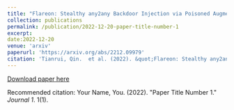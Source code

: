 ```yaml
---
title: "Flareon: Stealthy any2any Backdoor Injection via Poisoned Augmentation"
collection: publications
permalink: /publication/2022-12-20-paper-title-number-1
excerpt: 
date:2022-12-20
venue: 'arxiv'
paperurl: 'https://arxiv.org/abs/2212.09979'
citation: 'Tianrui, Qin.  et al. (2022). &quot;Flareon: Stealthy any2any Backdoor Injection via Poisoned Augmentation.&quot; <i>arxiv</i>. 1(1).'
---
```


[Download paper here](https://arxiv.org/pdf/2212.09979)

Recommended citation: Your Name, You. (2022). "Paper Title Number 1." <i>Journal 1</i>. 1(1).
